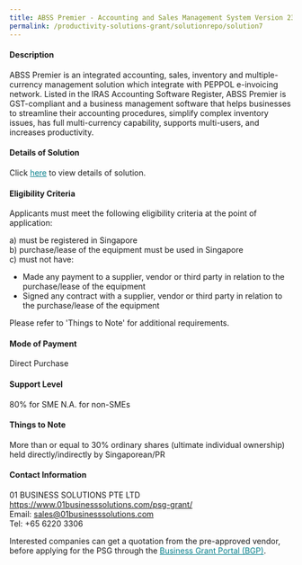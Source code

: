 ```yaml
---
title: ABSS Premier - Accounting and Sales Management System Version 23 - Package E with onsite training and remote access (1 user)
permalink: /productivity-solutions-grant/solutionrepo/solution7
---
```


#### Description

ABSS Premier is an integrated accounting, sales, inventory and multiple-currency management solution which integrate with  PEPPOL e-invoicing network. Listed in the IRAS Accounting Software Register, ABSS Premier is GST-compliant and a business management software that helps businesses to streamline their accounting procedures, simplify complex inventory issues, has full multi-currency capability, supports multi-users, and increases productivity.

#### Details of Solution

Click <a href='https://gb-assist-staging.netlify.app/images/psg/01_BUSINESS_SOLUTIONS_20200036_Annex_3_20200625144627_Part_5.pdf' style='color:#037e8a'>here</a> to view details of solution.

#### Eligibility Criteria

Applicants must meet the following eligibility criteria at the point of application:

a) must be registered in Singapore <br>
b) purchase/lease of the equipment must be used in Singapore <br>
c) must not have:
- Made any payment to a supplier, vendor or third party in relation to the purchase/lease of the equipment
- Signed any contract with a supplier, vendor or third party in relation to the purchase/lease of the equipment

Please refer to 'Things to Note' for additional requirements.

#### Mode of Payment
Direct Purchase

#### Support Level
80% for SME
N.A. for non-SMEs

#### Things to Note
More than or equal to 30% ordinary shares (ultimate individual ownership) held directly/indirectly by Singaporean/PR

#### Contact Information
01 BUSINESS SOLUTIONS PTE LTD<br>https://www.01businesssolutions.com/psg-grant/<br>Email: sales@01businesssolutions.com<br>Tel: +65 6220 3306

Interested companies can get a quotation from the pre-approved vendor, before applying for the PSG through the <a target='_blank' style='color:#037e8a' href='https://www.businessgrants.gov.sg/'>Business Grant Portal (BGP)</a>.
